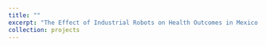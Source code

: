 ```yaml
---
title: ""
excerpt: "The Effect of Industrial Robots on Health Outcomes in Mexico (with Victor Zuluaga and Jeonghyeok Kim)."
collection: projects
---
```

